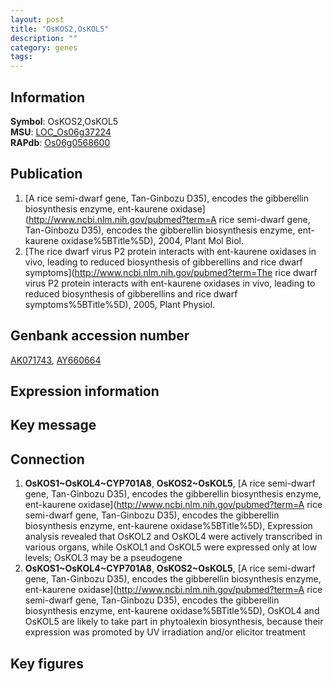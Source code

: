 ```yaml
---
layout: post
title: "OsKOS2,OsKOL5"
description: ""
category: genes
tags: 
---
```


## Information
__Symbol__: OsKOS2,OsKOL5  
__MSU__: [LOC_Os06g37224](http://rice.plantbiology.msu.edu/cgi-bin/ORF_infopage.cgi?orf=LOC_Os06g37224)  
__RAPdb__: [Os06g0568600](http://rapdb.dna.affrc.go.jp/viewer/gbrowse_details/irgsp1?name=Os06g0568600)  

## Publication
1. [A rice semi-dwarf gene, Tan-Ginbozu D35), encodes the gibberellin biosynthesis enzyme, ent-kaurene oxidase](http://www.ncbi.nlm.nih.gov/pubmed?term=A rice semi-dwarf gene, Tan-Ginbozu D35), encodes the gibberellin biosynthesis enzyme, ent-kaurene oxidase%5BTitle%5D), 2004, Plant Mol Biol.
2. [The rice dwarf virus P2 protein interacts with ent-kaurene oxidases in vivo, leading to reduced biosynthesis of gibberellins and rice dwarf symptoms](http://www.ncbi.nlm.nih.gov/pubmed?term=The rice dwarf virus P2 protein interacts with ent-kaurene oxidases in vivo, leading to reduced biosynthesis of gibberellins and rice dwarf symptoms%5BTitle%5D), 2005, Plant Physiol.

## Genbank accession number
[AK071743](http://www.ncbi.nlm.nih.gov/nuccore/AK071743), [AY660664](http://www.ncbi.nlm.nih.gov/nuccore/AY660664)  

## Expression information

## Key message

## Connection
1. __OsKOS1~OsKOL4~CYP701A8__, __OsKOS2~OsKOL5__, [A rice semi-dwarf gene, Tan-Ginbozu D35), encodes the gibberellin biosynthesis enzyme, ent-kaurene oxidase](http://www.ncbi.nlm.nih.gov/pubmed?term=A rice semi-dwarf gene, Tan-Ginbozu D35), encodes the gibberellin biosynthesis enzyme, ent-kaurene oxidase%5BTitle%5D),  Expression analysis revealed that OsKOL2 and OsKOL4 were actively transcribed in various organs, while OsKOL1 and OsKOL5 were expressed only at low levels; OsKOL3 may be a pseudogene
2. __OsKOS1~OsKOL4~CYP701A8__, __OsKOS2~OsKOL5__, [A rice semi-dwarf gene, Tan-Ginbozu D35), encodes the gibberellin biosynthesis enzyme, ent-kaurene oxidase](http://www.ncbi.nlm.nih.gov/pubmed?term=A rice semi-dwarf gene, Tan-Ginbozu D35), encodes the gibberellin biosynthesis enzyme, ent-kaurene oxidase%5BTitle%5D),  OsKOL4 and OsKOL5 are likely to take part in phytoalexin biosynthesis, because their expression was promoted by UV irradiation and/or elicitor treatment

## Key figures


